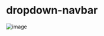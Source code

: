 # dropdown-navbar

![image](https://github.com/darknil/dropdown-navbar/assets/45723342/1db8308e-e9f0-454d-8cdf-161b8f4155d1)
